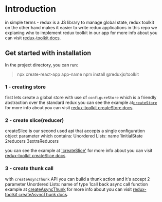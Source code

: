 # Introduction

in simple terms - redux is a JS library to manage global state, redux toolkit on the other hand makes it easier to write redux applications in this repo we explaning who to implement redux toolkit in our app for more info about you can visit [redux-toolkit docs](https://redux-toolkit.js.org/introduction/getting-started).

## Get started with installation

In the project directory, you can run:

> npx create-react-app app-name
> npm install @reduxjs/toolkit

### 1 - creating store

first lets create a global store with use of `configureStore` which is a friendly abstraction over the standard redux
you can see the example at[`createStore`](./src/store/store.js)
for more info about you can visit [redux-toolkit createStore docs](https://redux-toolkit.js.org/api/configureStore).

### 2 - create slice(reducer)

createSlice is our second used api that accepts a single configuration object parameter which contains:
Unordered Lists:
name 1initialState 2reducers 3extraReducers

you can see the example at ['createSlice'](./src/store/slices/counter/counter.js)
for more info about you can visit [redux-toolkit createSlice docs](https://redux-toolkit.js.org/api/createSlice).

### 3 - create thunk call

with `createAsyncThunk` API you can build a thunk action and it's accept 2 parameter
Unordered Lists:
name of type 1call back async call function
example at [createAsyncThunk](./src/store/slices/people/people.js)
for more info about you can visit [redux-toolkit createAsyncThunk docs](https://redux-toolkit.js.org/api/createAsyncThunk).
